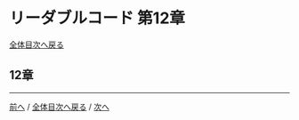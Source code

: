 # リーダブルコード 第12章
[全体目次へ戻る](index.md)

## 12章

***

[前へ](c11.md) /
[全体目次へ戻る](index.md) /
[次へ](c13.md)
